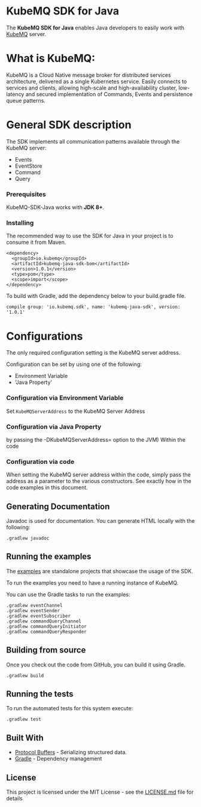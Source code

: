 # KubeMQ SDK for Java

The **KubeMQ SDK for Java** enables Java developers to easily work with [KubeMQ](https://kubemq.io/) server. 

# What is KubeMQ:
KubeMQ is a Cloud Native message broker for distributed services architecture, delivered as a single Kubernetes service.
Easily connects to services and clients, allowing high-scale and high-availability cluster, low-latency and secured implementation of Commands, Events and persistence queue patterns.

# General SDK description
The SDK implements all communication patterns available through the KubeMQ server:
- Events
- EventStore
- Command
- Query

### Prerequisites

KubeMQ-SDK-Java works with **JDK 8+**.

### Installing
 
The recommended way to use the SDK for Java in your project is to consume it from Maven.

```
<dependency>
  <groupId>io.kubemq</groupId>
  <artifactId>kubemq-java-sdk-bom</artifactId>
  <version>1.0.1</version>
  <type>pom</type>
  <scope>import</scope>
</dependency>
```

To build with Gradle, add the dependency below to your build.gradle file.

```
compile group: 'io.kubemq.sdk', name: 'kubemq-java-sdk', version: '1.0.1'
```

# Configurations
The only required configuration setting is the KubeMQ server address.

Configuration can be set by using one of the following:
- Environment Variable
- 'Java Property' 


### Configuration via Environment Variable
Set `KubeMQServerAddress` to the KubeMQ Server Address


### Configuration via Java Property
by passing the -DKubeMQServerAddress= option to the JVM)
Within the code

### Configuration via code
When setting the KubeMQ server address within the code, simply pass the address as a parameter to the various constructors.
See exactly how in the code examples in this document.

## Generating Documentation

Javadoc is used for documentation. You can generate HTML locally with the following:

```
.gradlew javadoc
```

## Running the examples

The [examples](https://github.com/kubemq-io/Java_SDK/tree/v1.0.1/examples) 
are standalone projects that showcase the usage of the SDK.

To run the examples you need to have a running instance of KubeMQ. 

You can use the Gradle tasks to run the examples:

```
.gradlew eventChannel
.gradlew eventSender
.gradlew eventSubscriber
.gradlew commandQueryChannel
.gradlew commandQueryInitiator
.gradlew commandQueryResponder
```

## Building from source

Once you check out the code from GitHub, you can build it using Gradle.

```
.gradlew build
```

## Running the tests

To run the automated tests for this system execute:

```
.gradlew test
```

## Built With

* [Protocol Buffers](https://developers.google.com/protocol-buffers/) - Serializing structured data.
* [Gradle](https://gradle.org/) - Dependency management

## License

This project is licensed under the MIT License - see the [LICENSE.md](LICENSE) file for details
